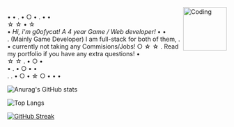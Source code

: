 <img align="right" alt="Coding" width="100" src="https://github.com/user-attachments/assets/16f40421-153c-4acb-9f3c-5382b773f537">

  •       •       .       •       ○       •       .       •    •    
☆                                                           ☆      •      ☆   
  •      *Hi, i'm g0ofycat! A 4 year Game / Web developer!*       •              •    
     .       (Mainly Game Developer) I am full-stack for both of them,       .
  •       currently not taking any Commisions/Jobs!       ○      ☆             ☆ 
     .       Read my portfolio if you have any extra questions!       •    
☆                                                           ☆   .       •       ○       •    
  •       .       •       ○       •          •    
          .            .       •       ○       •      ☆           ○ 
  •               •          •    

![Anurag's GitHub stats](https://github-readme-stats.vercel.app/api?username=g0ofycat&show_icons=true&theme=midnight-purple&hide=prs,issues,contribs)

![Top Langs](https://github-readme-stats.vercel.app/api/top-langs/?username=g0ofycat&layout=compact&theme=midnight-purple)

[![GitHub Streak](https://streak-stats.demolab.com?user=g0ofycat&theme=midnight-purple)](https://git.io/streak-stats)
